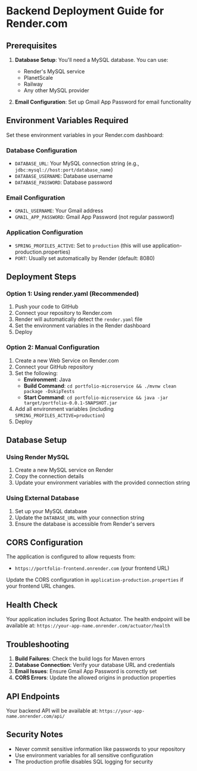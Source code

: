 # Backend Deployment Guide for Render.com

## Prerequisites

1. **Database Setup**: You'll need a MySQL database. You can use:
   - Render's MySQL service
   - PlanetScale
   - Railway
   - Any other MySQL provider

2. **Email Configuration**: Set up Gmail App Password for email functionality

## Environment Variables Required

Set these environment variables in your Render.com dashboard:

### Database Configuration
- `DATABASE_URL`: Your MySQL connection string (e.g., `jdbc:mysql://host:port/database_name`)
- `DATABASE_USERNAME`: Database username
- `DATABASE_PASSWORD`: Database password

### Email Configuration
- `GMAIL_USERNAME`: Your Gmail address
- `GMAIL_APP_PASSWORD`: Gmail App Password (not regular password)

### Application Configuration
- `SPRING_PROFILES_ACTIVE`: Set to `production` (this will use application-production.properties)
- `PORT`: Usually set automatically by Render (default: 8080)

## Deployment Steps

### Option 1: Using render.yaml (Recommended)
1. Push your code to GitHub
2. Connect your repository to Render.com
3. Render will automatically detect the `render.yaml` file
4. Set the environment variables in the Render dashboard
5. Deploy

### Option 2: Manual Configuration
1. Create a new Web Service on Render.com
2. Connect your GitHub repository
3. Set the following:
   - **Environment**: Java
   - **Build Command**: `cd portfolio-microservice && ./mvnw clean package -DskipTests`
   - **Start Command**: `cd portfolio-microservice && java -jar target/portfolio-0.0.1-SNAPSHOT.jar`
4. Add all environment variables (including `SPRING_PROFILES_ACTIVE=production`)
5. Deploy

## Database Setup

### Using Render MySQL
1. Create a new MySQL service on Render
2. Copy the connection details
3. Update your environment variables with the provided connection string

### Using External Database
1. Set up your MySQL database
2. Update the `DATABASE_URL` with your connection string
3. Ensure the database is accessible from Render's servers

## CORS Configuration

The application is configured to allow requests from:
- `https://portfolio-frontend.onrender.com` (your frontend URL)

Update the CORS configuration in `application-production.properties` if your frontend URL changes.

## Health Check

Your application includes Spring Boot Actuator. The health endpoint will be available at:
`https://your-app-name.onrender.com/actuator/health`

## Troubleshooting

1. **Build Failures**: Check the build logs for Maven errors
2. **Database Connection**: Verify your database URL and credentials
3. **Email Issues**: Ensure Gmail App Password is correctly set
4. **CORS Errors**: Update the allowed origins in production properties

## API Endpoints

Your backend API will be available at:
`https://your-app-name.onrender.com/api/`

## Security Notes

- Never commit sensitive information like passwords to your repository
- Use environment variables for all sensitive configuration
- The production profile disables SQL logging for security 